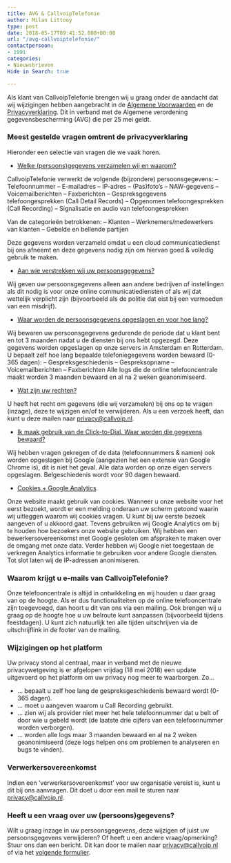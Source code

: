 ```yaml
---
title: AVG & CallvoipTelefonie
author: Milan Littooy
type: post
date: 2018-05-17T09:41:52.000+00:00
url: "/avg-callvoiptelefonie/"
contactpersoon:
- 1991
categories:
- Nieuwsbrieven
Hide in Search: true

---
```

Als klant van CallvoipTelefonie brengen wij u graag onder de aandacht dat wij wijzigingen hebben aangebracht in de <a href="https://www.callvoiptelefonie.nl/algemene-voorwaarden/" rel="noopener" target="_blank">Algemene Voorwaarden</a> en de <a href="https://www.callvoiptelefonie.nl/privacy/" rel="noopener" target="_blank">Privacyverklaring</a>. Dit in verband met de Algemene verordening gegevensbescherming (AVG) die per 25 mei geldt.
<!--more-->

### Meest gestelde vragen omtrent de privacyverklaring
Hieronder een selectie van vragen die we vaak horen.

*   [Welke (persoons)gegevens verzamelen wij en waarom?](#panel1d)

CallvoipTelefonie verwerkt de volgende (bijzondere) persoonsgegevens:
– Telefoonnummer
– E-mailadres
– IP-adres
– (Pas)foto’s
– NAW-gegevens
– Voicemailberichten
– Faxberichten
– Gespreksgegevens telefoongesprekken (Call Detail Records)
– Opgenomen telefoongesprekken (Call Recording)
– Signalisatie en audio van telefoongesprekken

Van de categorieën betrokkenen:
– Klanten
– Werknemers/medewerkers van klanten
– Gebelde en bellende partijen

Deze gegevens worden verzameld omdat u een cloud communicatiedienst bij ons afneemt en deze gegevens nodig zijn om hiervan goed & volledig gebruik te maken.



*   [Aan wie verstrekken wij uw persoonsgegevens?](#panel1d)

Wij geven uw persoonsgegevens alleen aan andere bedrijven of instellingen als dit nodig is voor onze online communicatiediensten of als wij dat wettelijk verplicht zijn (bijvoorbeeld als de politie dat eist bij een vermoeden van een misdrijf).

*   [Waar worden de persoonsgegevens opgeslagen en voor hoe lang?](#panel1d)

Wij bewaren uw persoonsgegevens gedurende de periode dat u klant bent en tot 3 maanden nadat u de diensten bij ons hebt opgezegd. Deze gegevens worden opgeslagen op onze servers in Amsterdam en Rotterdam. U bepaalt zelf hoe lang bepaalde telefoniegegevens worden bewaard (0-365 dagen):
– Gespreksgeschiedenis
– Gespreksopname
– Voicemailberichten
– Faxberichten
Alle logs die de online telefooncentrale maakt worden 3 maanden bewaard en al na 2 weken geanonimiseerd.

*   [Wat zijn uw rechten?](#panel1d)

U heeft het recht om gegevens (die wij verzamelen) bij ons op te vragen (inzage), deze te wijzigen en/of te verwijderen. Als u een verzoek heeft, dan kunt u deze mailen naar [privacy@callvoip.nl](mailto:privacy@callvoip.nl).

*   [Ik maak gebruik van de Click-to-Dial. Waar worden die gegevens bewaard?](#panel1d)

Wij hebben vragen gekregen of de data (telefoonnummers & namen) ook worden opgeslagen bij Google (aangezien het een extensie van Google Chrome is), dit is niet het geval. Alle data worden op onze eigen servers opgeslagen. Belgeschiedenis wordt voor 90 dagen bewaard.

*   [Cookies + Google Analytics](#panel1d)

Onze website maakt gebruik van cookies. Wanneer u onze website voor het eerst bezoekt, wordt er een melding onderaan uw scherm getoond waarin wij uitleggen waarom wij cookies vragen. U kunt bij uw eerste bezoek aangeven of u akkoord gaat. Tevens gebruiken wij Google Analytics om bij te houden hoe bezoekers onze website gebruiken. Wij hebben een bewerkersovereenkomst met Google gesloten om afspraken te maken over de omgang met onze data. Verder hebben wij Google niet toegestaan de verkregen Analytics informatie te gebruiken voor andere Google diensten. Tot slot laten wij de IP-adressen anonimiseren.


### Waarom krijgt u e-mails van CallvoipTelefonie?

Onze telefooncentrale is altijd in ontwikkeling en wij houden u daar graag van op de hoogte. Als er dus functionaliteiten op de online telefooncentrale zijn toegevoegd, dan hoort u dit van ons via een mailing. Ook brengen wij u graag op de hoogte hoe u uw belroute kunt aanpassen (bijvoorbeeld tijdens feestdagen). U kunt zich natuurlijk ten alle tijden uitschrijven via de uitschrijflink in de footer van de mailing.

### Wijzigingen op het platform

Uw privacy stond al centraal, maar in verband met de nieuwe privacywetgeving is er afgelopen vrijdag (18 mei 2018) een update uitgevoerd op het platform om uw privacy nog meer te waarborgen. Zo&#8230;

  * &#8230; bepaalt u zelf hoe lang de gespreksgeschiedenis bewaard wordt (0-365 dagen).
  * &#8230; moet u aangeven waarom u Call Recording gebruikt.
  * &#8230; zien wij als provider niet meer het hele telefoonnummer dat u belt of door wie u gebeld wordt
    (de laatste drie cijfers van een telefoonnummer worden verborgen).
  * &#8230; worden alle logs maar 3 maanden bewaard en al na 2 weken geanonimiseerd
    (deze logs helpen ons om problemen te analyseren en bugs te vinden).

### Verwerkersovereenkomst
Indien een &#8216;verwerkersovereenkomst&#8217; voor uw organisatie vereist is, kunt u dit bij ons aanvragen. Dit doet u door een mail te sturen naar <privacy@callvoip.nl>.

### Heeft u een vraag over uw (persoons)gegevens?
Wilt u graag inzage in uw persoonsgegevens, deze wijzigen of juist uw persoonsgegevens verwijderen? Of heeft u een andere vraag/opmerking? Stuur ons dan een bericht. Dit kan door te mailen naar <privacy@callvoip.nl> of via het <a href="https://www.callvoiptelefonie.nl/service/melding/" rel="noopener" target="_blank">volgende formulier</a>.